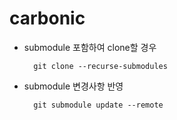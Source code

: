 # carbonic

<!-- 추후 submodule 관련 md 문서 작성 후 링크 -->

- submodule 포함하여 clone할 경우

        git clone --recurse-submodules

- submodule 변경사항 반영

        git submodule update --remote
